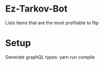 # Ez-Tarkov-Bot
Lists items that are the most profitable to flip

# Setup
Generate graphQL types: yarn run compile

